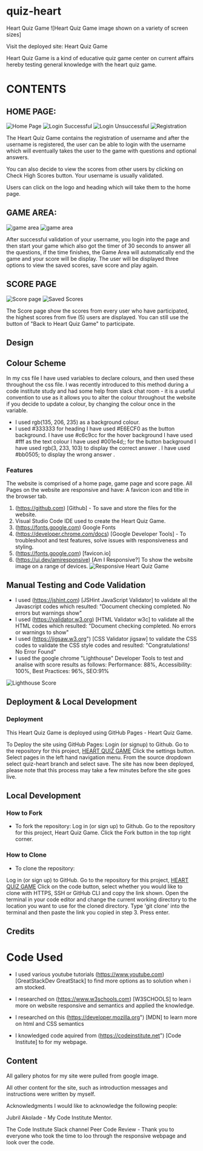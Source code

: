 # quiz-heart
Heart Quiz Game
![Heart Quiz Game image shown on a variety of screen sizes]

Visit the deployed site: Heart Quiz Game

Heart Quiz Game is a kind of educative quiz game center on current affairs hereby testing general knowledge with the heart quiz game.

# CONTENTS


## HOME PAGE:

<img src="assets\images\homepage.png" alt="Home Page">
<img src="assets\images\login2.png" alt="Login Successful">
<img src="assets\images\login1.png" alt="Login Unsuccessful">
<img src="assets\images\registration.png" alt="Registration">

The Heart Quiz Game contains the registration of username and after the username is registered, the user can be able to login with the username which will eventually takes the user to the game with questions and optional answers.

You can also decide to view the scores from other users by clicking on Check High Scores button. Your username is usually validated.

Users can click on the logo and heading which will take them to the home page.


## GAME AREA:

<img src="assets\images\game-area.png" alt="game area">
<img src="assets\images\game-area10.png" alt="game area">

After successful validation of your username, you login into the page and then start your game which also got the timer of 30 seconds to answer all the questions, if the time finishes, the Game Area will automatically end the game and your score will be display. The user will be displayed three options to view the saved scores, save score and play again.


## SCORE PAGE

<img src="assets\images\score.png" alt="Score page">
<img src="assets\images\sscore.png" alt="Saved Scores">

The Score page show the scores from every user who have participated, the highest scores from five (5) users are displayed. You can still use the button of "Back to Heart Quiz Game" to participate. 

## Design
## Colour Scheme

In my css file I have used variables to declare colours, and then used these throughout the css file. I was recently introduced to this method during a code institute study and had some help from slack chat room - it is a useful convention to use as it allows you to alter the colour throughout the website if you decide to update a colour, by changing the colour once in the variable.

- I used rgb(135, 206, 235) as a background colour.
- I used #333333 for heading
I have used #E6ECF0 as the button background.
I have use #c6c9cc for the hover background
I have used #fff as the text colour
I have used #001e4d;; for the button background
I have used rgb(3, 233, 103) to display the correct answer .
I have used #bb0505; to display the wrong answer .

### Features
The website is comprised of a home page, game page and score page. All Pages on the website are responsive and have: A favicon icon and title in the browser tab.

1. (https://github.com) [Github] - To save and store the files for the website.
2. Visual Studio Code IDE used to create the Heart Quiz Game.
3. (https://fonts.google.com) Google Fonts
4. (https://developer.chrome.com/docs) [Google Developer Tools] - To troubleshoot and test features, solve issues with responsiveness and styling.
5. (https://fonts.google.com) [favicon.io] 
6. (https://ui.dev/amiresponsive) [Am I Responsive?] To show the website image on a range of devices. <img src="assets\images\responsive.png" alt="Responsive Heart Quiz Game">

## Manual Testing and Code Validation

- I used (https://jshint.com) [JSHint JavaScript Validator] to validate all the Javascript codes which resulted: "Document checking completed. No errors but warnings show"
- I used (https://validator.w3.org) [HTML Validator w3c] to validate all the HTML codes which resulted: "Document checking completed. No errors or warnings to show"
- I used (https://jigsaw.w3.org") [CSS Validator jigsaw] to validate the CSS codes to validate the CSS style codes and resulted: "Congratulations! No Error Found"
- I used the google chrome "Lighthouse" Developer Tools to test and analise with score results as follows: Performance: 88%, Accessibility: 100%, Best Practices: 96%, SEO:91%
<img src="assets\images\lighthouse.png" alt="Lighthouse Score">

## Deployment & Local Development
### Deployment

This Heart Quiz Game is deployed using GitHub Pages - Heart Quiz Game.

To Deploy the site using GitHub Pages:
Login (or signup) to Github.
Go to the repository for this project,  [HEART QUIZ GAME](https://obasohan2.github.io/quiz-heart)
Click the settings button.
Select pages in the left hand navigation menu.
From the source dropdown select quiz-heart branch and select save.
The site has now been deployed, please note that this process may take a few minutes before the site goes live.

## Local Development

### How to Fork
- To fork the repository:
Log in (or sign up) to Github.
Go to the repository for this project, Heart Quiz Game.
Click the Fork button in the top right corner.

### How to Clone
- To clone the repository:

Log in (or sign up) to GitHub.
Go to the repository for this project, [HEART QUIZ GAME](https://obasohan2.github.io/quiz-heart)
Click on the code button, select whether you would like to clone with HTTPS, SSH or GitHub CLI and copy the link shown.
Open the terminal in your code editor and change the current working directory to the location you want to use for the cloned directory.
Type 'git clone' into the terminal and then paste the link you copied in step 3. Press enter.



## Credits

# Code Used

- I used various youtube tutorials (https://www.youtube.com) [GreatStackDev GreatStack]  to find more options as to solution when i am stocked.

- I  researched on (https://www.w3schools.com) [W3SCHOOLS] to learn more on website responsive and semantics and applied the knowledge.

- I  researched on this (https://developer.mozilla.org") [MDN] to learn more on html and CSS semantics 

- I knowledged code aquired from (https://codeinstitute.net") [Code Institute] to for my webpage.

## Content

All gallery photos for my site were pulled from google image.

All other content for the site, such as introduction messages and instructions were written by myself.

Acknowledgments
I would like to acknowledge the following people:

Jubril Akolade - My Code Institute Mentor.

The Code Institute Slack channel Peer Code Review - Thank you to everyone who took the time to loo through the responsive webpage and look over the code.